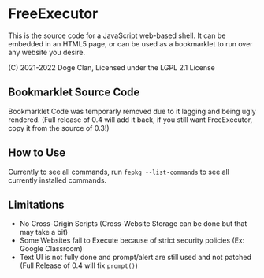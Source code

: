 # FreeExecutor
This is the source code for a JavaScript web-based shell. It can be embedded in an HTML5 page, or can be used as a bookmarklet to run over any website you desire.

(C) 2021-2022 Doge Clan, Licensed under the LGPL 2.1 License

## Bookmarklet Source Code
Bookmarklet Code was temporarly removed due to it lagging and being ugly rendered. (Full release of 0.4 will add it back, if you still want FreeExecutor, copy it from the source of 0.3!)

## How to Use
Currently to see all commands, run `fepkg --list-commands` to see all currently installed commands.

## Limitations
- No Cross-Origin Scripts (Cross-Website Storage can be done but that may take a bit)
- Some Websites fail to Execute because of strict security policies (Ex: Google Classroom)
- Text UI is not fully done and prompt/alert are still used and not patched (Full Release of 0.4 will fix `prompt()`)
